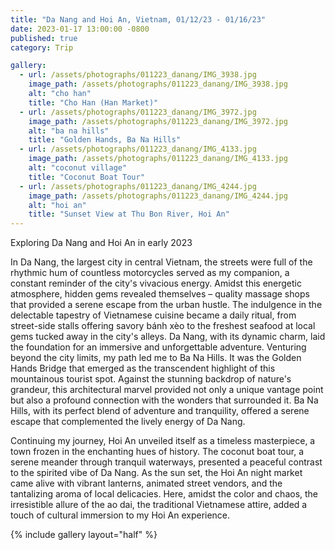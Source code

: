 ```yaml
---
title: "Da Nang and Hoi An, Vietnam, 01/12/23 - 01/16/23"
date: 2023-01-17 13:00:00 -0800
published: true
category: Trip

gallery:
  - url: /assets/photographs/011223_danang/IMG_3938.jpg
    image_path: /assets/photographs/011223_danang/IMG_3938.jpg
    alt: "cho han"
    title: "Cho Han (Han Market)"
  - url: /assets/photographs/011223_danang/IMG_3972.jpg
    image_path: /assets/photographs/011223_danang/IMG_3972.jpg
    alt: "ba na hills"
    title: "Golden Hands, Ba Na Hills"
  - url: /assets/photographs/011223_danang/IMG_4133.jpg
    image_path: /assets/photographs/011223_danang/IMG_4133.jpg
    alt: "coconut village"
    title: "Coconut Boat Tour"
  - url: /assets/photographs/011223_danang/IMG_4244.jpg
    image_path: /assets/photographs/011223_danang/IMG_4244.jpg
    alt: "hoi an"
    title: "Sunset View at Thu Bon River, Hoi An"
---
```


Exploring Da Nang and Hoi An in early 2023

In Da Nang, the largest city in central Vietnam, the streets were full of the rhythmic hum of countless motorcycles served as my companion, a constant reminder of the city's vivacious energy. Amidst this energetic atmosphere, hidden gems revealed themselves – quality massage shops that provided a serene escape from the urban hustle. The indulgence in the delectable tapestry of Vietnamese cuisine became a daily ritual, from street-side stalls offering savory bánh xèo to the freshest seafood at local gems tucked away in the city's alleys. Da Nang, with its dynamic charm, laid the foundation for an immersive and unforgettable adventure. Venturing beyond the city limits, my path led me to Ba Na Hills. It was the Golden Hands Bridge that emerged as the transcendent highlight of this mountainous tourist spot. Against the stunning backdrop of nature's grandeur, this architectural marvel provided not only a unique vantage point but also a profound connection with the wonders that surrounded it. Ba Na Hills, with its perfect blend of adventure and tranquility, offered a serene escape that complemented the lively energy of Da Nang.

Continuing my journey, Hoi An unveiled itself as a timeless masterpiece, a town frozen in the enchanting hues of history. The coconut boat tour, a serene meander through tranquil waterways, presented a peaceful contrast to the spirited vibe of Da Nang. As the sun set, the Hoi An night market came alive with vibrant lanterns, animated street vendors, and the tantalizing aroma of local delicacies. Here, amidst the color and chaos, the irresistible allure of the ao dai, the traditional Vietnamese attire, added a touch of cultural immersion to my Hoi An experience. 

{% include gallery layout="half" %}
